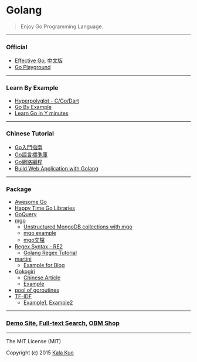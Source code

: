 # Golang 

> Enjoy Go Programming Language.

---

<a name="official"></a>
### Official 
- [Effective Go](http://www.hellogcc.org/effective_go.html), [中文版](http://www.chingli.com/coding/effective-go/)
- [Go Playground](https://play.golang.org/p/tnWMjr16Mm)

---

<a name="learn-by-example"></a>
### Learn By Example
- [Hyperpolyglot - C/Go/Dart](http://hyperpolyglot.org/c)
- [Go By Example](https://gobyexample.com/)
- [Learn Go in Y minutes](http://learnxinyminutes.com/docs/go/)

---

<a name="chinese-tutorial"></a>
### Chinese Tutorial
- [Go入門指南](https://github.com/Unknwon/the-way-to-go_ZH_CN)
- [Go語言標準庫](https://github.com/polaris1119/The-Golang-Standard-Library-by-Example)
- [Go網絡編程](http://jan.newmarch.name/go/zh/)
- [Build Web Application with Golang](https://github.com/astaxie/build-web-application-with-golang/blob/master/zh/SUMMARY.md)

---

### Package 
- [Awesome Go](https://github.com/avelino/awesome-go)
- [Happy Time Go Libraries](https://gist.github.com/squarism/914b26e316a2cb204188)
- [GoQuery](https://github.com/PuerkitoBio/goquery)
- [mgo](https://labix.org/mgo)
  + [Unstructured MongoDB collections with mgo](http://stackoverflow.com/questions/18340031/unstructured-mongodb-collections-with-mgo)
  + [mgo example](https://gist.github.com/border/3489566)
  + [mgo文檔](http://jimmykuu.sinaapp.com/static/books/mgo_guide/index.html#document-index)
- [Regex Syntax - RE2](https://github.com/google/re2/wiki/Syntax)
  + [Golang Regex Tutorial](https://github.com/StefanSchroeder/Golang-Regex-Tutorial)
- [martini](https://github.com/go-martini/martini/blob/master/translations/README_zh_tw.md)
  + [Example for Blog](https://github.com/RabbeN/martini_blog/blob/master/server.go)
- [Gokogiri](https://godoc.org/github.com/moovweb/gokogiri)
  + [Chinese Article](http://wppurking.github.io/2013/08/30/gokogiri-de-shi-yong-xiao-shi.html)
  + [Example](https://gist.github.com/technoweenie/5078118)
- [pool of goroutines](http://stackoverflow.com/questions/18405023/how-would-you-define-a-pool-of-goroutines-to-be-executed-at-once-in-golang)
- [TF-IDF](https://www.wikiwand.com/zh-tw/TF-IDF)
  + [Example1](https://github.com/gansidui/gose/blob/master/indexing/calculate-tf-idf/calculate_tf_idf_main.go), [Example2](https://github.com/ZachOrr/clustering-golang/blob/master/clustering.go)

---

### [Demo Site](http://kalakuo.info/go/book/), [Full-text Search](http://kalakuo.info/go/search-book/), [OBM Shop](http://obmshop.com/lines)

---

The MIT License (MIT)

Copyright (c) 2015 [Kala Kuo](http://kalakuo.info/)
